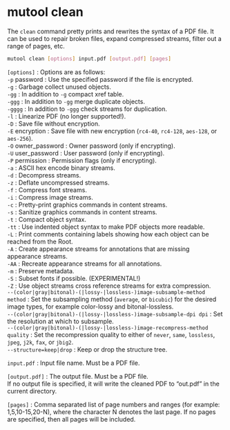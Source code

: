 # mutool clean

The `clean` command pretty prints and rewrites the syntax of a PDF file. It can be used to repair broken files, expand compressed streams, filter out a range of pages, etc.

```bash
mutool clean [options] input.pdf [output.pdf] [pages]
```

`[options]`
: Options are as follows:
  <br/>
  `-p` password
  : Use the specified password if the file is encrypted.
  <br/>
  `-g`
  : Garbage collect unused objects.
  <br/>
  `-gg`
  : In addition to `-g` compact xref table.
  <br/>
  `-ggg`
  : In addition to `-gg` merge duplicate objects.
  <br/>
  `-gggg`
  : In addition to `-ggg` check streams for duplication.
  <br/>
  `-l`
  : Linearize PDF (no longer supported!).
  <br/>
  `-D`
  : Save file without encryption.
  <br/>
  `-E` encryption
  : Save file with new encryption (`rc4-40`, `rc4-128`, `aes-128`, or `aes-256`).
  <br/>
  `-O` owner_password
  : Owner password (only if encrypting).
  <br/>
  `-U` user_password
  : User password (only if encrypting).
  <br/>
  `-P` permission
  : Permission flags (only if encrypting).
  <br/>
  `-a`
  : ASCII hex encode binary streams.
  <br/>
  `-d`
  : Decompress streams.
  <br/>
  `-z`
  : Deflate uncompressed streams.
  <br/>
  `-f`
  : Compress font streams.
  <br/>
  `-i`
  : Compress image streams.
  <br/>
  `-c`
  : Pretty-print graphics commands in content streams.
  <br/>
  `-s`
  : Sanitize graphics commands in content streams.
  <br/>
  `-t`
  : Compact object syntax.
  <br/>
  `-tt`
  : Use indented object syntax to make PDF objects more readable.
  <br/>
  `-L`
  : Print comments containing labels showing how each object can be reached from the Root.
  <br/>
  `-A`
  : Create appearance streams for annotations that are missing appearance streams.
  <br/>
  `-AA`
  : Recreate appearance streams for all annotations.
  <br/>
  `-m`
  : Preserve metadata.
  <br/>
  `-S`
  : Subset fonts if possible. (EXPERIMENTAL!)
  <br/>
  `-Z`
  : Use object streams cross reference streams for extra compression.
  <br/>
  `--(color|gray|bitonal)-(|lossy-|lossless-)image-subsample-method method`
  : Set the subsampling method (`average`, or `bicubic`) for the desired image types, for example color-lossy and bitonal-lossless.
  <br/>
  `--(color|gray|bitonal)-(|lossy-|lossless-)image-subsample-dpi dpi`
  : Set the resolution at which to subsample.
  <br/>
  `--(color|gray|bitonal)-(|lossy-|lossless-)image-recompress-method quality`
  : Set the recompression quality to either of `never`, `same`, `lossless`, `jpeg`, `j2k`, `fax`, or `jbig2`.
  <br/>
  `--structure=keep|drop`
  : Keep or drop the structure tree.

`input.pdf`
: Input file name. Must be a PDF file.

`[output.pdf]`
: The output file. Must be a PDF file.
  <br/>
  If no output file is specified, it will write the cleaned PDF to “out.pdf” in the current directory.

`[pages]`
: Comma separated list of page numbers and ranges (for example:
  1,5,10-15,20-N), where the character N denotes the last page. If no
  pages are specified, then all pages will be included.

